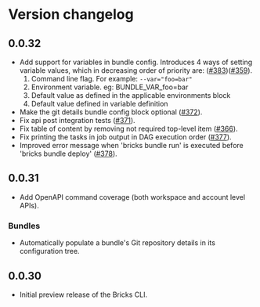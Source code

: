 # Version changelog

## 0.0.32
 * Add support for variables in bundle config. Introduces 4 ways of setting variable values, which in decreasing order of priority are: ([#383](https://github.com/databricks/cli/pull/383))([#359](https://github.com/databricks/cli/pull/359)).
	1. Command line flag. For example: `--var="foo=bar"`
	2. Environment variable. eg: BUNDLE_VAR_foo=bar
	3. Default value as defined in the applicable environments block
	4. Default value defined in variable definition
 * Make the git details bundle config block optional ([#372](https://github.com/databricks/cli/pull/372)).
 * Fix api post integration tests ([#371](https://github.com/databricks/cli/pull/371)).
 * Fix table of content by removing not required top-level item ([#366](https://github.com/databricks/cli/pull/366)).
 * Fix printing the tasks in job output in DAG execution order ([#377](https://github.com/databricks/cli/pull/377)).
 * Improved error message when 'bricks bundle run' is executed before 'bricks bundle deploy' ([#378](https://github.com/databricks/cli/pull/378)).

## 0.0.31

* Add OpenAPI command coverage (both workspace and account level APIs).

### Bundles

* Automatically populate a bundle's Git repository details in its configuration tree.

## 0.0.30

* Initial preview release of the Bricks CLI.
